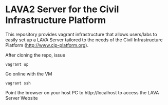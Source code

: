 # LAVA2 Server for the Civil Infrastructure Platform #

This repository provides vagrant infrastructure that allows users/labs
to easily set up a LAVA Server tailored to the needs
of the Civil Infrastructure Platform (http://www.cip-platform.org).

After cloning the repo, issue

	vagrant up

Go online with the VM

	vagrant ssh

Point the browser on your host PC to http://localhost to access 
the LAVA Server Website

